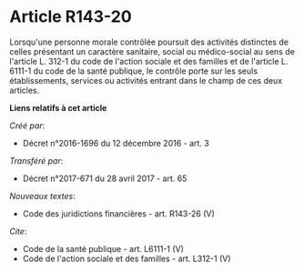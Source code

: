 # Article R143-20

Lorsqu'une personne morale contrôlée poursuit des activités distinctes de celles présentant un caractère sanitaire, social ou
médico-social au sens de l'article L. 312-1 du code de l'action sociale et des familles et de l'article L. 6111-1 du code de
la santé publique, le contrôle porte sur les seuls établissements, services ou activités entrant dans le champ de ces deux
articles.

**Liens relatifs à cet article**

_Créé par_:

  - Décret n°2016-1696 du 12 décembre 2016 - art. 3

_Transféré par_:

  - Décret n°2017-671 du 28 avril 2017 - art. 65

_Nouveaux textes_:

  - Code des juridictions financières - art. R143-26 (V)

_Cite_:

  - Code de la santé publique - art. L6111-1 (V)
  - Code de l'action sociale et des familles - art. L312-1 (V)
